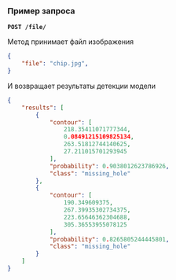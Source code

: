 ### Пример запроса

**`POST /file/`**

Метод принимает файл изображения

```json
{
	"file": "chip.jpg",
}

```

И возвращает результаты детекции модели

```json
{
	"results": [
        {
            "contour": [
                218.35411071777344,
                0.08491215109825134,
                263.51812744140625,
                27.211015701293945
            ],
            "probability": 0.9038012623786926,
            "class": "missing_hole"
        },
        {
            "contour": [
                190.349609375,
                267.39935302734375,
                223.65646362304688,
                305.36553955078125
            ],
            "probability": 0.8265805244445801,
            "class": "missing_hole"
        }
    ]
}

```
